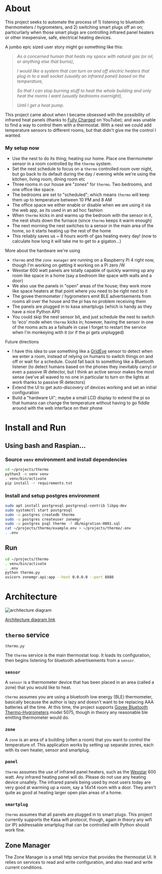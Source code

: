 # About
This project seeks to automate the process of 1) listening to bluetooth thermometers / hygrometers, and 2)
switching smart plugs off an on; particurlarly when those smart plugs are controlling infrared panel heaters
or other inexpensive, safe, electrical heating devices.

A jumbo epic sized user story might go something like this:

> *As a concerned human that heats my space with natural gas (or oil, or anything else that burns),*
> 
> *I would like a system that can turn on and off electric heaters that plug in to a wall socket (usually an infrared panel) based on the temperature,*
> 
> *So that I can stop burning stuff to heat the whole building and only heat the rooms I want (usually bedrooms overnight),*
> 
> *Until I get a heat pump.*

This project came about when I became obsessed with the possibility of infrared heat panels (thanks to [Fully Charged](https://www.youtube.com/watch?v=NNITlK7HW0Q) on YouTube); and was unable to find a way to control them with a thermostat. With a nest we could add temperature sensors to different rooms, but that didn't give me the control I wanted.

### My setup now

 - Use the nest to do its thing; heating our home. Place one thermometer sensor in a room controlled by the `thermo` system.
 - Set the nest schedule to focus on a `thermo` controlled room over night, but go back to its default during the day / evening while we're using the kitchen, living room, dining room etc
 - Three rooms in our house are "zones" for `thermo`. Two bedrooms, and one office like space.
 - The bedrooms are set to "scheduled"; which means `thermo` will keep them up to temperature between 10 PM and 8 AM
 - The office space we either enable or disable when we are using it via the web app, as its used in an ad hoc fashion
 - When `thermo` kicks in and warms up the bedroom with the sensor in it, the nest shuts down the furnace (since `thermo` keeps it warm enough)
 - The next morning the nest switches to a sensor in the main area of the home, so it starts heating up the rest of the home
 - This reliably saves us ~ 8 hours worth of gas heating every day! (now to calculate how long it will take me to get to a gigaton...)

More about the hardware we're using
 - `thermo` and the `zone manager` are running on a Raspberry Pi 4 right now, though I'm working on getting it working on a Pi zero /W
 - Wexstar 600 watt panels are totally capable of quickly warming up any room like space in a home (say a bedroom like space with walls and a door)
 - We also use the panels in "open" areas of the house; they work more like space heaters at that point where you need to be right next to it
 - The govee thermometer / hygrometers emit BLE advertisements from rooms all over the house and the pi has no problem receiving them
 - The panels are plugged in to kasa smartplugs (which is handy as they have a nice Python API)
 - You could skip the nest sensor bit, and just schedule the nest to switch to 'eco' mode when `thermo` kicks in; however, having the sensor in one of the rooms acts as a failsafe in case I forget to restart the service when I'm monkeying with it (or if the pi gets unplugged)

Future directions
 - I have this idea to use something like a [GridEye](https://industrial.panasonic.com/ww/products/pt/grid-eye) sensor to detect when we enter a room, instead of relying on humans to switch things on and off or wait for a schedule. Could fall back to something like a Bluetooth listener (to detect humans based on the phones they inevitably carry) or even a passive IR detector, but I think an active sensor makes the most sense (we've all waved to no one in particular to turn on the lights at work thanks to passive IR detectors)
 - Extend the UI to get auto-discovery of devices working and set an initial configuration 
 - Build a "hardware UI"; maybe a small LCD display to extend the pi so that humans can change the temperature without having to go fiddle around with the web interface on their phone

# Install and Run

## Using bash and Raspian...

### Source `venv` environment and install dependencies
```bash
cd ~/projects/thermo
python3 -m venv venv
. venv/bin/activate
pip install -r requirements.txt
```

### Install and setup postgres environment
```bash
sudo apt install postgresql postgresql-contrib libpq-dev
sudo systemctl start postgresql
sudo -u postgres createdb thermo
sudo -u postgres createuser zonemgr
sudo -u postgres psql thermo -f db/migration-0001.sql
cat ~/projects/thermo/example.env > ~/projects/thermo/.env
. .env
```

## Run
```bash
cd ~/projects/thermo
. venv/bin/activate
. .env
python thermo.py
uvicorn zonemgr.api:app --host 0.0.0.0 --port 8888
```

# Architecture

![architecture diagram](https://drive.google.com/uc?id=1Ou8uG74sjDqD0kGYJg5DkD5vumICnveZ)


[Architecture diagram link](https://docs.google.com/drawings/d/1zKq6OufqpD5Jf-5vY8Ynvn4B3upaHokV5EIA2D_sQYk/edit?usp=sharing)

## `thermo` service

*`thermo.py`*

The `thermo` service is the main thermostat loop. It loads its configuration, then begins listening for bluetooth advertisements from a `sensor`.

### `sensor`

A `sensor` is a thermometer device that has been placed in an area (called a zone) that you would like to heat.

`thermo` assumes you are using a bluetooth low energy (BLE) thermometer, basically because the author is lazy and doesn't want to be replacing AAA batteries all the time.  At this time, the project supports [Govee Bluetooth Thermo-Hygrometers](https://ca.govee.com/collections/thermo-hydrometer/products/govee-bluetooth-thermo-hygrometer) model 5075, though in theory any reasonable ble emitting thermometer would do.  

### `zone`

A `zone` is an area of a building (often a room) that you want to control the temperature of. This application works by setting up separate zones, each with its own heater, sensor and smartplug.

### `panel`

`thermo` assumes the use of infrared panel heaters, such as the [Wexstar](https://www.wexstar.com/infrared-heaters) 600 watt. Any infrared heating panel will do. Please do not use any heating device unsafely. The infrared panels being used by most users today are very good at warming up a *room*, say a 14x14 room with a door. They aren't quite as good at heating larger open plan areas of a home.

### `smartplug`

`thermo` assumes that all panels are plugged in to smart plugs. This project currently supports the Kasa wifi protocol, though, again in theory any wifi (or IP) addressable smartplug that can be controlled with Python should work fine.

## Zone Manager

The Zone Manager is a small http service that provides the thermostat UI. It relies on services to read and write configuration, and also read and write current conditions. 

